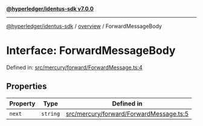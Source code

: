 [**@hyperledger/identus-sdk v7.0.0**](../../README.md)

***

[@hyperledger/identus-sdk](../../README.md) / [overview](../README.md) / ForwardMessageBody

# Interface: ForwardMessageBody

Defined in: [src/mercury/forward/ForwardMessage.ts:4](https://github.com/hyperledger/identus-edge-agent-sdk-ts/blob/96423ee84b124a31ce63036d9d623d1cb73a13c2/src/mercury/forward/ForwardMessage.ts#L4)

## Properties

| Property | Type | Defined in |
| ------ | ------ | ------ |
| <a id="next"></a> `next` | `string` | [src/mercury/forward/ForwardMessage.ts:5](https://github.com/hyperledger/identus-edge-agent-sdk-ts/blob/96423ee84b124a31ce63036d9d623d1cb73a13c2/src/mercury/forward/ForwardMessage.ts#L5) |
